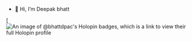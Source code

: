 
- 👋 Hi, I’m Deepak bhatt

[![An image of @bhattdpac's Holopin badges, which is a link to view their full Holopin profile](https://holopin.me/bhattdpac)

<!---
bhattdpac/bhattdpac is a ✨ special ✨ repository because its `README.md` (this file) appears on your GitHub profile.
You can click the Preview link to take a look at your changes.
--->
